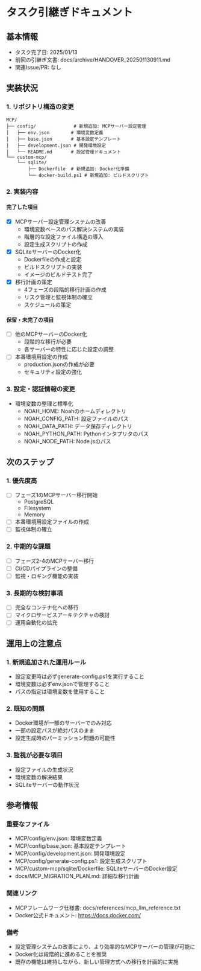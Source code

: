 # タスク引継ぎドキュメント

## 基本情報

- タスク完了日: 2025/01/13
- 前回の引継ぎ文書: docs/archive/HANDOVER_202501130911.md
- 関連Issue/PR: なし

## 実装状況

### 1. リポジトリ構造の変更

```
MCP/
├── config/              # 新規追加: MCPサーバー設定管理
│   ├── env.json        # 環境変数定義
│   ├── base.json       # 基本設定テンプレート
│   ├── development.json # 開発環境設定
│   └── README.md       # 設定管理ドキュメント
└── custom-mcp/
    └── sqlite/
        ├── Dockerfile  # 新規追加: Docker化準備
        └── docker-build.ps1 # 新規追加: ビルドスクリプト
```

### 2. 実装内容

#### 完了した項目

- [x] MCPサーバー設定管理システムの改善
  - 環境変数ベースのパス解決システムの実装
  - 階層的な設定ファイル構造の導入
  - 設定生成スクリプトの作成
- [x] SQLiteサーバーのDocker化
  - Dockerfileの作成と設定
  - ビルドスクリプトの実装
  - イメージのビルドテスト完了
- [x] 移行計画の策定
  - 4フェーズの段階的移行計画の作成
  - リスク管理と監視体制の確立
  - スケジュールの策定

#### 保留・未完了の項目

- [ ] 他のMCPサーバーのDocker化
  - 段階的な移行が必要
  - 各サーバーの特性に応じた設定の調整
- [ ] 本番環境用設定の作成
  - production.jsonの作成が必要
  - セキュリティ設定の強化

### 3. 設定・認証情報の変更

- 環境変数の整理と標準化
  - NOAH_HOME: Noahのホームディレクトリ
  - NOAH_CONFIG_PATH: 設定ファイルのパス
  - NOAH_DATA_PATH: データ保存ディレクトリ
  - NOAH_PYTHON_PATH: Pythonインタプリタのパス
  - NOAH_NODE_PATH: Node.jsのパス

## 次のステップ

### 1. 優先度高

- [ ] フェーズ1のMCPサーバー移行開始
  - PostgreSQL
  - Filesystem
  - Memory
- [ ] 本番環境用設定ファイルの作成
- [ ] 監視体制の確立

### 2. 中期的な課題

- [ ] フェーズ2-4のMCPサーバー移行
- [ ] CI/CDパイプラインの整備
- [ ] 監視・ロギング機能の実装

### 3. 長期的な検討事項

- [ ] 完全なコンテナ化への移行
- [ ] マイクロサービスアーキテクチャの検討
- [ ] 運用自動化の拡充

## 運用上の注意点

### 1. 新規追加された運用ルール

- 設定変更時は必ずgenerate-config.ps1を実行すること
- 環境変数は必ずenv.jsonで管理すること
- パスの指定は環境変数を使用すること

### 2. 既知の問題

- Docker環境が一部のサーバーでのみ対応
- 一部の設定パスが絶対パスのまま
- 設定生成時のパーミッション問題の可能性

### 3. 監視が必要な項目

- 設定ファイルの生成状況
- 環境変数の解決結果
- SQLiteサーバーの動作状況

## 参考情報

### 重要なファイル

- MCP/config/env.json: 環境変数定義
- MCP/config/base.json: 基本設定テンプレート
- MCP/config/development.json: 開発環境設定
- MCP/config/generate-config.ps1: 設定生成スクリプト
- MCP/custom-mcp/sqlite/Dockerfile: SQLiteサーバーのDocker設定
- docs/MCP_MIGRATION_PLAN.md: 詳細な移行計画

### 関連リンク

- MCPフレームワーク仕様書: docs/references/mcp_llm_reference.txt
- Docker公式ドキュメント: https://docs.docker.com/

### 備考

- 設定管理システムの改善により、より効率的なMCPサーバーの管理が可能に
- Docker化は段階的に進めることを推奨
- 既存の機能は維持しながら、新しい管理方式への移行を計画的に実施
